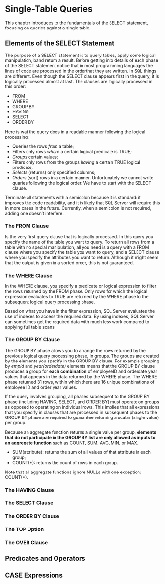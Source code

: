 # Single-Table Queries
This chapter introduces to the fundamentals of the SELECT statement, focusing on queries against a single table.

## Elements of the SELECT Statement
The purpose of a SELECT statement is to query tables, apply some logical manipulation, band return a result.
Before getting into details of each phase of the SELECT statement notice that in most programming languages the lines of code are processed in the orderthat they are written.
In SQL things are different. Even though the SELECT clause appears first in the query, it is logically processed almost at last. The clauses are logically processed in this order:
- FROM
- WHERE
- GROUP BY
- HAVING
- SELECT
- ORDER BY

Here is wat the query does in a readable manner following the logical processing:
- Queries the rows *from* a table;
- Filters only rows *where* a certain logical predicate is TRUE;
- *Groups* certain values;
- Filters only rows from the groups *having* a certain TRUE logical predicate;
- *Selects* (returns) only specified columns;
- *Orders* (sort) rows in a certain manner.
Unfortunately we cannot write quaries following the logical order. We have to start with the SELECT clause.

Terminate all statements with a semicolon because it is standard: it improves the code readability, and it is likely that SQL Server will require this in more cases 
in the future. Currently, when a semicolon is not required, adding one doesn’t interfere.

### The FROM Clause
Is the very first query clause that is logically processed. In this query you specify the name of the table you want to query.
To return all rows from a table with no special manipulation, all you need is a query with a FROM clause where you specify the table you want to query, and a SELECT clause where you specify the attributes you want to return. Although it might seem that the output is given in a sorted order, this is not guaranteed.

### The WHERE Clause
In the WHERE clause, you specify a predicate or logical expression to filter the rows returned by the FROM phase. Only rows for which the logical expression 
evaluates to TRUE are returned by the WHERE phase to the subsequent logical query processing phase.

Based on what you have in the filter expression, SQL Server evaluates the use of indexes to access the required data. By using indexes, SQL Server can sometimes get 
the required data with much less work compared to applying full table scans.

### The GROUP BY Clause
The GROUP BY phase allows you to arrange the rows returned by the previous logical query processing phase, in groups. The groups are created by the elements you specify in the GROUP BY clause. For example grouping by *empid* and *year(orderdate)* elements means that the GROUP BY clause produces a group for **each combination** of employeeID and orderdate year values that appears in the data returned by the WHERE phase. 
The WHERE phase returned 31 rows, within which there are 16 unique combinations of employee ID and order year values.

If the query involves grouping, all phases subsequent to the GROUP BY phase (including HAVING, SELECT, and ORDER BY) must operate on groups as opposed to operating on
individual rows. This implies that all expressions that you specify in clauses that are processed in subsequent phases to the GROUP BY phase are required to guarantee 
returning a scalar (single value) per group.

Because an aggregate function returns a single value per group, **elements that do not participate in the GROUP BY list are only allowed as inputs to an aggregate 
function** such as COUNT, SUM, AVG, MIN, or MAX.
- SUM(attribute): returns the sum of all values of that attribute in each group; 
- COUNT(*): returns the count of rows in each group.

Note that all aggregate functions ignore NULLs with one exception: COUNT(*).

### The HAVING Clause


### The SELECT Clause


### The ORDER BY Clause


### The TOP Option


### The OVER Clause



## Predicates and Operators



## CASE Expressions
